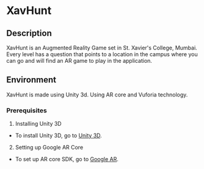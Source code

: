 # XavHunt

## Description
XavHunt is an Augmented Reality Game set in St. Xavier's College, Mumbai. Every level has a question that points to a location in the campus where you can go and will find an AR game to play in the application.

## Environment
XavHunt is made using Unity 3d. Using AR core and Vuforia technology.

### Prerequisites
1. Installing Unity 3D
- To install Unity 3D, go to [Unity 3D](https://unity.com/).
2. Setting up Google AR Core 
- To set up AR core SDK, go to [Google AR](https://github.com/google-ar/arcore-unity-sdk/releases).
